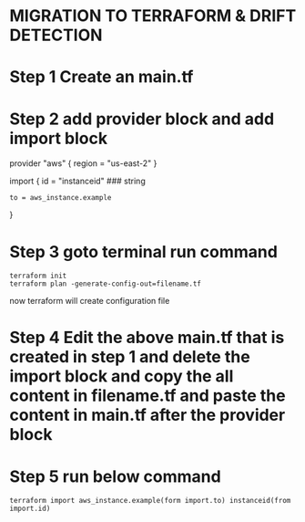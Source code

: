 # MIGRATION TO TERRAFORM & DRIFT DETECTION

# Step 1 Create an main.tf
# Step 2 add provider block and add import block
provider "aws" {
    region = "us-east-2"
}

import {
    id = "instanceid" ### string

    to = aws_instance.example 
}

# Step 3 goto terminal run command
```
terraform init
terraform plan -generate-config-out=filename.tf
```
now terraform will create configuration file  

# Step 4 Edit the above main.tf that is created in step 1 and delete the import block and copy the all content in filename.tf and paste the content in main.tf after the provider block

# Step 5 run below command
``` 
terraform import aws_instance.example(form import.to) instanceid(from import.id)
```
